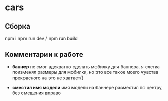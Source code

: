 # cars

## Сборка

npm i
npm run dev / npm run build

## Комментарии к работе

- **баннер**
  не смог адекватно сделать мобилку для баннера. я слегка поизменял размеры для мобилки, но это все такое
  моего чувства прекрасного на это не хватает((

- **сместил имя модели**
  имя модели на баннере разместил по центру, без смещения вправо
